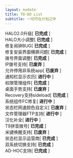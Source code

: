 ```yaml
---
layout: nodate
title: TO-DO List
subtitle: 一切尽在计划之中
---
```

HALO2.0升级\[ __已完成__ \]  
HALO大小调整\[ __已完成__ \]  
修复闹钟BUG\[ __已完成__ \]  
修复安装界面横屏问题\[ __已完成__ \]  
拨号界面调整\[ __已完成__ \]  
IP拨号支持\[ __已废弃__ \]  
允许停用非系统app\[ __已废弃__ \]  
通知栏显示农历\[ __进行中__ \]  
权限管理组件\[ __已完成__ \]  
桌面手势支持\[ __已废弃__ \]  
Recovery支持sideload\[ __已完成__ \]  
系统组件FC修复\[ __进行中__ \]  
状态栏网速颜色自定义\[ __已废弃__ \]  
文件管理器FTP支持\[ __进行中__ \]  
汉化补全\[ __进行中__ \]  
T9拼音拨号\[ __已完成__ \]  
米键唤醒支持\[ __已废弃__ \]  
状态栏显示运营商\[ __已完成__ \]  
双系统切换支持\[ __已完成__ \]  
AD-HOC支持\[ __已完成__ \]  
